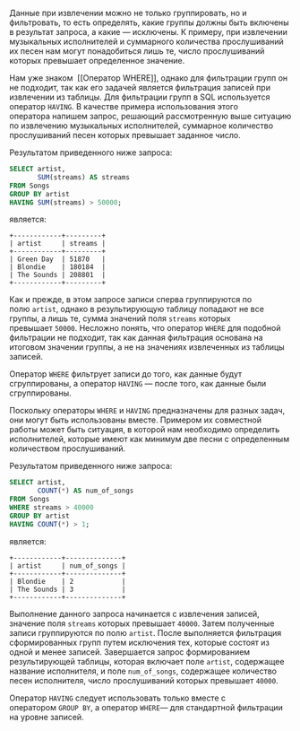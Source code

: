 Данные при извлечении можно не только группировать, но и фильтровать, то есть определять, какие группы должны быть включены в результат запроса, а какие — исключены. К примеру, при извлечении музыкальных исполнителей и суммарного количества прослушиваний их песен нам могут понадобиться лишь те, число прослушиваний которых превышает определенное значение.

Нам уже знаком  [[Оператор WHERE]], однако для фильтрации групп он не подходит, так как его задачей является фильтрация записей при извлечении из таблицы. Для фильтрации групп в SQL используется оператор `HAVING`. В качестве примера использования этого оператора напишем запрос, решающий рассмотренную выше ситуацию по извлечению музыкальных исполнителей, суммарное количество прослушиваний песен которых превышает заданное число.

Результатом приведенного ниже запроса:

```sql
SELECT artist,
       SUM(streams) AS streams
FROM Songs
GROUP BY artist
HAVING SUM(streams) > 50000;
```

является:

```no-highlight
+------------+---------+
| artist     | streams |
+------------+---------+
| Green Day  | 51870   |
| Blondie    | 180184  |
| The Sounds | 208801  |
+------------+---------+
```

Как и прежде, в этом запросе записи сперва группируются по полю `artist`, однако в результирующую таблицу попадают не все группы, а лишь те, сумма значений поля `streams` которых превышает `50000`. Несложно понять, что оператор `WHERE` для подобной фильтрации не подходит, так как данная фильтрация основана на итоговом значении группы, а не на значениях извлеченных из таблицы записей.

Оператор `WHERE` фильтрует записи до того, как данные будут сгруппированы, а оператор `HAVING` — после того, как данные были сгруппированы.

Поскольку операторы `WHERE` и `HAVING` предназначены для разных задач, они могут быть использованы вместе. Примером их совместной работы может быть ситуация, в которой нам необходимо определить исполнителей, которые имеют как минимум две песни с определенным количеством прослушиваний.

Результатом приведенного ниже запроса:

```sql
SELECT artist,
       COUNT(*) AS num_of_songs
FROM Songs
WHERE streams > 40000
GROUP BY artist
HAVING COUNT(*) > 1;
```

является:

```no-highlight
+------------+--------------+
| artist     | num_of_songs |
+------------+--------------+
| Blondie    | 2            |
| The Sounds | 3            |
+------------+--------------+
```

Выполнение данного запроса начинается с извлечения записей, значение поля `streams` которых превышает `40000`. Затем полученные записи группируются по полю `artist`. После выполняется фильтрация сформированных групп путем исключения тех, которые состоят из одной и менее записей. Завершается запрос формированием результирующей таблицы, которая включает поле `artist`, содержащее название исполнителя, и поле `num_of_songs`, содержащее количество песен исполнителя, число прослушиваний которых превышает `40000`.

Оператор `HAVING` следует использовать только вместе с оператором `GROUP BY`, а оператор `WHERE`— для стандартной фильтрации на уровне записей.